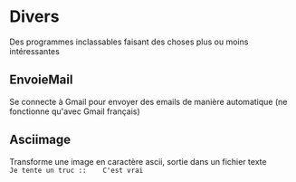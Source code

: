 # Divers
Des programmes inclassables faisant des choses plus ou moins intéressantes
## EnvoieMail
Se connecte à Gmail pour envoyer des emails de manière automatique (ne fonctionne qu'avec Gmail français)
## Asciimage
Transforme une image en caractère ascii, sortie dans un fichier texte <br/>
``Je tente un truc ::    C'est vrai ``
